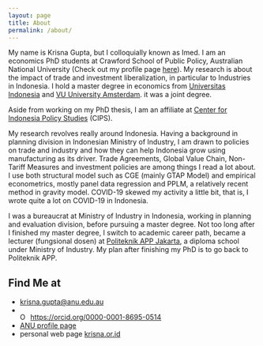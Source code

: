 ```yaml
---
layout: page
title: About
permalink: /about/
---
```


My name is Krisna Gupta, but I colloquially known as Imed. I am an economics PhD students at Crawford School of Public Policy, Australian National University (Check out my profile page [here](https://crawford.anu.edu.au/people/phd/krisna-gupta)). My research is about the impact of trade and investment liberalization, in particular to Industries in Indonesia. I hold a master degree in economics from [Universitas Indonesia](http://ppie.feb.ui.ac.id/kurikulum/kurikulum-program-s2-linkage/) and [VU University Amsterdam](https://sbe.vu.nl/en/). it was a joint degree.

Aside from working on my PhD thesis, I am an affiliate at [Center for Indonesia Policy Studies](https://www.cips-indonesia.org/) (CIPS).

My research revolves really around Indonesia. Having a background in planning division in Indonesian Ministry of Industry, I am drawn to policies on trade and industry and how they can help Indonesia grow using manufacturing as its driver. Trade Agreements, Global Value Chain, Non-Tariff Measures and investment policies are among things I read a lot about. I use both structural model such as CGE (mainly GTAP Model) and empirical econometrics, mostly panel data regression and PPLM, a relatively recent method in gravity model. COVID-19 skewed my activity a little bit, that is, I wrote quite a lot on COVID-19 in Indonesia.

I was a bureaucrat at Ministry of Industry in Indonesia, working in planning and evaluation division, before pursuing a master degree. Not too long after I finished my master degree, I switch to academic career path, became a lecturer  (fungsional dosen) at [Politeknik APP Jakarta](https://poltekapp.ac.id/), a diploma school under Ministry of Industry. My plan after finishing my PhD is to go back to Politeknik APP.

## Find Me at
- [krisna.gupta@anu.edu.au](mailto:krisna.gupta@anu.edu.au)
- <div itemscope itemtype="https://schema.org/Person"><a itemprop="sameAs" content="https://orcid.org/0000-0001-8695-0514" href="https://orcid.org/0000-0001-8695-0514" target="orcid.widget" rel="me noopener noreferrer" style="vertical-align:top;"><img src="https://orcid.org/sites/default/files/images/orcid_16x16.png" style="width:1em;margin-right:.5em;" alt="ORCID iD icon">https://orcid.org/0000-0001-8695-0514</a></div>
- [ANU profile page](https://crawford.anu.edu.au/people/phd/krisna-gupta)
- personal web page [krisna.or.id](https://krisna.or.id/)